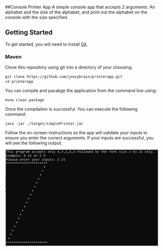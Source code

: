 ##Console Printer App
A simple console app that accepts 2 arguments: An alphabet and the size of the alphabet, and print out the alphabet on the console with the size specified.

## Getting Started
To get started, you will need to install [Git](https://git-scm.com/downloads). 

### Maven
Clone this repository using git into a directory of your choosing:
```shell
git clone https://github.com/joozybrain/printerapp.git
cd printerapp
```
You can compile and pacakge the application from the command line using:
```shell
mvnw clean package
```
Once the compilation is successful. You can execute the following command:
```shell
java -jar ./target/simplePrinter.jar
```
Follow the on-screen instructions as the app will validate your inputs to ensure you enter the correct arguments.
If your inputs are successful, you will see the following output.

![success](src/main/resources/static/img.png)
